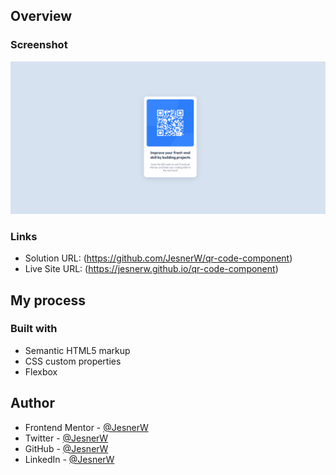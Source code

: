 ## Overview

### Screenshot

![](./images/capture_finish.png)

### Links

- Solution URL: (https://github.com/JesnerW/qr-code-component)
- Live Site URL: (https://jesnerw.github.io/qr-code-component)

## My process

### Built with

- Semantic HTML5 markup
- CSS custom properties
- Flexbox

## Author

- Frontend Mentor - [@JesnerW](https://www.frontendmentor.io/profile/JesnerW)
- Twitter - [@JesnerW](https://twitter.com/JesnerW)
- GitHub - [@JesnerW](https://github.com/JesnerW)
- LinkedIn - [@JesnerW](https://www.linkedin.com/in/jesnerw/)
